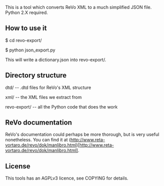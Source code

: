 This is a tool which converts ReVo XML to a much simplified JSON
file. Python 2.X required.

How to use it
-------------

$ cd revo-export/

$ python json_export.py

This will write a dictionary.json into revo-export/.

Directory structure
-------------------

dtd/ -- .dtd files for ReVo's XML structure

xml/ -- the XML files we extract from

revo-export/ -- all the Python code that does the work

ReVo documentation
------------------

ReVo's documentation could perhaps be more thorough, but is very
useful nonetheless. You can find it at
(http://www.reta-vortaro.de/revo/dok/manlibro.html)[http://www.reta-vortaro.de/revo/dok/manlibro.html].


License
-------

This tools has an AGPLv3 licence, see COPYING for details.
